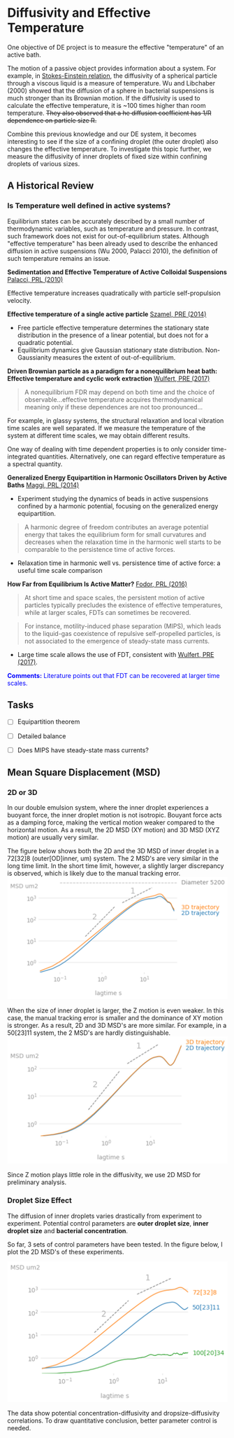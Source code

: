 # Diffusivity and Effective Temperature
One objective of DE project is to measure the effective "temperature" of an active bath.

The motion of a passive object provides information about a system.
For example, in [Stokes-Einstein relation](https://en.wikipedia.org/wiki/Einstein_relation_(kinetic_theory)), the diffusivity of a spherical particle through a viscous liquid is a measure of temperature.
Wu and Libchaber (2000) showed that the diffusion of a sphere in bacterial suspensions is much stronger than its Brownian motion.
If the diffusivity is used to calculate the effective temperature, it is ~100 times higher than room temperature.
~~They also observed that a he diffusion coefficient has 1/R dependence on particle size R.~~



Combine this previous knowledge and our DE system, it becomes interesting to see if the size of a confining droplet (the outer droplet) also changes the effective temperature.
To investigate this topic further, we measure the diffusivity of inner droplets of fixed size within confining droplets of various sizes.

## A Historical Review

### Is Temperature well defined in active systems?

Equilibrium states can be accurately described by a small number of thermodynamic variables, such as temperature and pressure.
In contrast, such framework does not exist for out-of-equilibrium states.
Although "effective temperature" has been already used to describe the enhanced diffusion in active suspensions (Wu 2000, Palacci 2010), the definition of such temperature remains an issue.

**Sedimentation and Effective Temperature of Active Colloidal Suspensions**
[Palacci, PRL (2010)](https://journals.aps.org/prl/pdf/10.1103/PhysRevLett.105.088304)

Effective temperature increases quadratically with particle self-propulsion velocity.


**Effective temperature of a single active particle**
[Szamel, PRE (2014)](https://journals.aps.org/pre/pdf/10.1103/PhysRevE.90.012111)

- Free particle effective temperature determines the stationary state distribution in the presence of a linear potential, but does not for a quadratic potential.
- Equilibrium dynamics give Gaussian stationary state distribution. Non-Gaussianity measures the extent of out-of-equilibrium.

**Driven Brownian particle as a paradigm for a nonequilibrium heat bath: Effective temperature and cyclic work extraction**
[Wulfert, PRE (2017)](https://journals.aps.org/pre/abstract/10.1103/PhysRevE.95.050103)

> A nonequilibrium FDR may depend on both time and the choice of observable...effective temperature acquires thermodynamical meaning only if these dependences are not too pronounced...

For example, in glassy systems, the structural relaxation and local vibration time scales are well separated. If we measure the temperature of the system at different time scales, we may obtain different results.

One way of dealing with time dependent properties is to only consider time-integrated quantities. Alternatively, one can regard effective temperature as a spectral quantity.

**Generalized Energy Equipartition in Harmonic Oscillators Driven by Active Baths**
[Maggi, PRL (2014)](https://journals.aps.org/prl/pdf/10.1103/PhysRevLett.113.238303)

- Experiment studying the dynamics of beads in active suspensions confined by a harmonic potential, focusing on the generalized energy equipartition.

> A harmonic degree of freedom contributes an average potential energy that takes the equilibrium form for small curvatures and decreases when the relaxation time in the harmonic well starts to be comparable to the persistence time of active forces.

- Relaxation time in harmonic well vs. persistence time of active force: a useful time scale comparison

**How Far from Equilibrium Is Active Matter?**
[Fodor, PRL (2016)](https://journals.aps.org/prl/pdf/10.1103/PhysRevLett.117.038103)

> At short time and space scales, the persistent motion of active particles typically precludes the existence of effective temperatures, while at larger scales, FDTs can sometimes be recovered.

> For instance, motility-induced phase separation (MIPS), which leads to the liquid-gas coexistence of repulsive self-propelled particles, is not associated to the emergence of steady-state mass currents.

- Large time scale allows the use of FDT, consistent with [Wulfert, PRE (2017)](https://journals.aps.org/pre/abstract/10.1103/PhysRevE.95.050103).

<font color='blue'>**Comments:** Literature points out that FDT can be recovered at larger time scales.</font>

## Tasks

- [ ] Equipartition theorem
- [ ] Detailed balance
- [ ] Does MIPS have steady-state mass currents?




## Mean Square Displacement (MSD)

### 2D or 3D
In our double emulsion system, where the inner droplet experiences a buoyant force, the inner droplet motion is not isotropic.
Bouyant force acts as a damping force, making the vertical motion weaker compared to the horizontal motion.
As a result, the 2D MSD (XY motion) and 3D MSD (XYZ motion) are usually very similar.

The figure below shows both the 2D and the 3D MSD of inner droplet in a 72[32]8 (outer[OD]inner, um) system.
The 2 MSD's are very similar in the long time limit.
In the short time limit, however, a slightly larger discrepancy is observed, which is likely due to the manual tracking error.
![MSD](MSD.png)

When the size of inner droplet is larger, the Z motion is even weaker.
In this case, the manual tracking error is smaller and the dominance of XY motion is stronger.
As a result, 2D and 3D MSD's are more similar.
For example, in a 50[23]11 system, the 2 MSD's are hardly distinguishable.
![MSD 50/11](MSD50-11.jpg)

Since Z motion plays little role in the diffusivity, we use 2D MSD for preliminary analysis.

### Droplet Size Effect
The diffusion of inner droplets varies drastically from experiment to experiment.
Potential control parameters are **outer droplet size**, **inner droplet size** and **bacterial concentration**.

So far, 3 sets of control parameters have been tested.
In the figure below, I plot the 2D MSD's of these experiments.

![MSD 3 experiments](MSD-multi.png)

The data show potential concentration-diffusivity and dropsize-diffusivity correlations.
To draw quantitative conclusion, better parameter control is needed.
